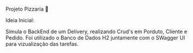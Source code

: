 Projeto Pizzaria 🍕

Ideia Inicial: 

Simula o BackEnd de um Delivery, realizando Crud's em Porduto, Cliente e Pedido. 
Foi utilizado o Banco de Dados H2 juntamente com o SWagger UI para vizualização das tarefas.
